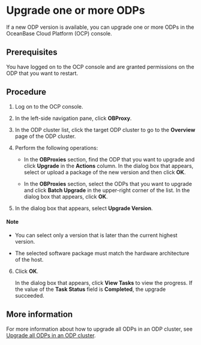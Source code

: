 # Upgrade one or more ODPs

If a new ODP version is available, you can upgrade one or more ODPs in the OceanBase Cloud Platform (OCP) console.

## Prerequisites

You have logged on to the OCP console and are granted permissions on the ODP that you want to restart.

## Procedure

1. Log on to the OCP console.

2. In the left-side navigation pane, click **OBProxy**.

3. In the ODP cluster list, click the target ODP cluster to go to the **Overview** page of the ODP cluster.

4. Perform the following operations:

   * In the **OBProxies** section, find the ODP that you want to upgrade and click **Upgrade** in the **Actions** column. In the dialog box that appears, select or upload a package of the new version and then click **OK**.

      <!-- ![Upgrade a single ODP](https://help-static-aliyun-doc.aliyuncs.com/assets/img/zh-CN/0136929061/p204438.png) -->

   * In the **OBProxies** section, select the ODPs that you want to upgrade and click **Batch Upgrade** in the upper-right corner of the list. In the dialog box that appears, click **OK**.

      <!-- ![Batch upgrade OBProxies](https://help-static-aliyun-doc.aliyuncs.com/assets/img/zh-CN/0136929061/p204455.png) -->

5. In the dialog box that appears, select **Upgrade Version**.

   <!-- ![1](https://help-static-aliyun-doc.aliyuncs.com/assets/img/zh-CN/3139360261/p271762.png) -->

  <main id="notice" type='explain'>
    <h4>Note</h4>
    <ul>
    <li>
    <p>You can select only a version that is later than the current highest version. </p>
    </li>
    <li>
    <p>The selected software package must match the hardware architecture of the host. </p>
    </li>
    </ul>
  </main>

6. Click **OK**.

   In the dialog box that appears, click **View Tasks** to view the progress. If the value of the **Task Status** field is **Completed**, the upgrade succeeded.

   <!-- ![1](https://help-static-aliyun-doc.aliyuncs.com/assets/img/zh-CN/6695081461/p352532.png) -->

## More information

For more information about how to upgrade all ODPs in an ODP cluster, see [Upgrade all ODPs in an ODP cluster](../2.manage-obproxy-clusters/4.upgrade-all-obproxy-in-obproxy-cluster.md).
